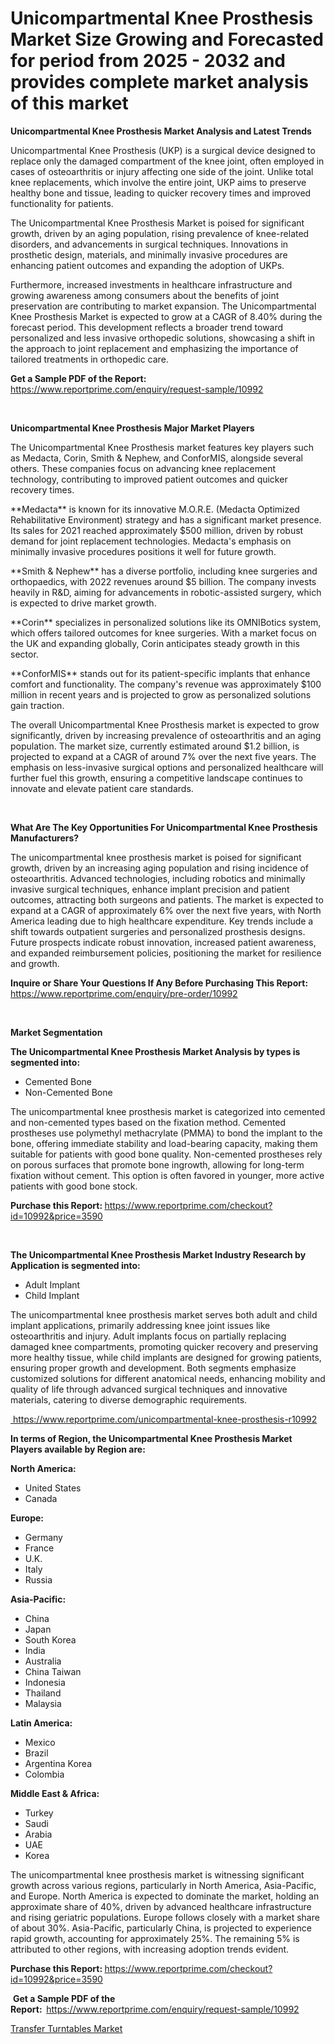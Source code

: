 <p><h1>Unicompartmental Knee Prosthesis Market Size Growing and Forecasted for period from 2025 - 2032 and provides complete market analysis of this market</h1></p><p><strong>Unicompartmental Knee Prosthesis Market Analysis and Latest Trends</strong></p>
<p><p>Unicompartmental Knee Prosthesis (UKP) is a surgical device designed to replace only the damaged compartment of the knee joint, often employed in cases of osteoarthritis or injury affecting one side of the joint. Unlike total knee replacements, which involve the entire joint, UKP aims to preserve healthy bone and tissue, leading to quicker recovery times and improved functionality for patients.</p><p>The Unicompartmental Knee Prosthesis Market is poised for significant growth, driven by an aging population, rising prevalence of knee-related disorders, and advancements in surgical techniques. Innovations in prosthetic design, materials, and minimally invasive procedures are enhancing patient outcomes and expanding the adoption of UKPs. </p><p>Furthermore, increased investments in healthcare infrastructure and growing awareness among consumers about the benefits of joint preservation are contributing to market expansion. The Unicompartmental Knee Prosthesis Market is expected to grow at a CAGR of 8.40% during the forecast period. This development reflects a broader trend toward personalized and less invasive orthopedic solutions, showcasing a shift in the approach to joint replacement and emphasizing the importance of tailored treatments in orthopedic care.</p></p>
<p><strong>Get a Sample PDF of the Report:&nbsp;</strong> <a href="https://www.reportprime.com/enquiry/request-sample/10992?utm_campaign=2514&utm_medium=2&utm_source=Github&utm_content=ia&utm_term=20032025&utm_id=unicompartmental-knee-prosthesis">https://www.reportprime.com/enquiry/request-sample/10992</a></p>
<p>&nbsp;</p>
<p><strong>Unicompartmental Knee Prosthesis Major Market Players</strong></p>
<p><p>The Unicompartmental Knee Prosthesis market features key players such as Medacta, Corin, Smith & Nephew, and ConforMIS, alongside several others. These companies focus on advancing knee replacement technology, contributing to improved patient outcomes and quicker recovery times.</p><p>**Medacta** is known for its innovative M.O.R.E. (Medacta Optimized Rehabilitative Environment) strategy and has a significant market presence. Its sales for 2021 reached approximately $500 million, driven by robust demand for joint replacement technologies. Medacta's emphasis on minimally invasive procedures positions it well for future growth.</p><p>**Smith & Nephew** has a diverse portfolio, including knee surgeries and orthopaedics, with 2022 revenues around $5 billion. The company invests heavily in R&D, aiming for advancements in robotic-assisted surgery, which is expected to drive market growth.</p><p>**Corin** specializes in personalized solutions like its OMNIBotics system, which offers tailored outcomes for knee surgeries. With a market focus on the UK and expanding globally, Corin anticipates steady growth in this sector.</p><p>**ConforMIS** stands out for its patient-specific implants that enhance comfort and functionality. The company's revenue was approximately $100 million in recent years and is projected to grow as personalized solutions gain traction.</p><p>The overall Unicompartmental Knee Prosthesis market is expected to grow significantly, driven by increasing prevalence of osteoarthritis and an aging population. The market size, currently estimated around $1.2 billion, is projected to expand at a CAGR of around 7% over the next five years. The emphasis on less-invasive surgical options and personalized healthcare will further fuel this growth, ensuring a competitive landscape continues to innovate and elevate patient care standards.</p></p>
<p>&nbsp;</p>
<p><strong>What Are The Key Opportunities For Unicompartmental Knee Prosthesis Manufacturers?</strong></p>
<p><p>The unicompartmental knee prosthesis market is poised for significant growth, driven by an increasing aging population and rising incidence of osteoarthritis. Advanced technologies, including robotics and minimally invasive surgical techniques, enhance implant precision and patient outcomes, attracting both surgeons and patients. The market is expected to expand at a CAGR of approximately 6% over the next five years, with North America leading due to high healthcare expenditure. Key trends include a shift towards outpatient surgeries and personalized prosthesis designs. Future prospects indicate robust innovation, increased patient awareness, and expanded reimbursement policies, positioning the market for resilience and growth.</p></p>
<p><strong>Inquire or Share Your Questions If Any Before Purchasing This Report:</strong> <a href="https://www.reportprime.com/enquiry/pre-order/10992?utm_campaign=2514&utm_medium=2&utm_source=Github&utm_content=ia&utm_term=20032025&utm_id=unicompartmental-knee-prosthesis">https://www.reportprime.com/enquiry/pre-order/10992</a></p>
<p>&nbsp;</p>
<p><strong>Market Segmentation</strong></p>
<p><strong>The Unicompartmental Knee Prosthesis Market Analysis by types is segmented into:</strong></p>
<p><ul><li>Cemented Bone</li><li>Non-Cemented Bone</li></ul></p>
<p><p>The unicompartmental knee prosthesis market is categorized into cemented and non-cemented types based on the fixation method. Cemented prostheses use polymethyl methacrylate (PMMA) to bond the implant to the bone, offering immediate stability and load-bearing capacity, making them suitable for patients with good bone quality. Non-cemented prostheses rely on porous surfaces that promote bone ingrowth, allowing for long-term fixation without cement. This option is often favored in younger, more active patients with good bone stock.</p></p>
<p><strong>Purchase this Report:&nbsp;</strong><a href="https://www.reportprime.com/checkout?id=10992&price=3590&utm_campaign=2514&utm_medium=2&utm_source=Github&utm_content=ia&utm_term=20032025&utm_id=unicompartmental-knee-prosthesis">https://www.reportprime.com/checkout?id=10992&price=3590</a></p>
<p>&nbsp;</p>
<p><strong>The Unicompartmental Knee Prosthesis Market Industry Research by Application is segmented into:</strong></p>
<p><ul><li>Adult Implant</li><li>Child Implant</li></ul></p>
<p><p>The unicompartmental knee prosthesis market serves both adult and child implant applications, primarily addressing knee joint issues like osteoarthritis and injury. Adult implants focus on partially replacing damaged knee compartments, promoting quicker recovery and preserving more healthy tissue, while child implants are designed for growing patients, ensuring proper growth and development. Both segments emphasize customized solutions for different anatomical needs, enhancing mobility and quality of life through advanced surgical techniques and innovative materials, catering to diverse demographic requirements.</p></p>
<p><a href="https://www.reportprime.com/unicompartmental-knee-prosthesis-r10992?utm_campaign=2514&utm_medium=2&utm_source=Github&utm_content=ia&utm_term=20032025&utm_id=unicompartmental-knee-prosthesis">&nbsp;https://www.reportprime.com/unicompartmental-knee-prosthesis-r10992</a></p>
<p><strong>In terms of Region, the Unicompartmental Knee Prosthesis Market Players available by Region are:</strong></p>
<p>
    <p> <strong> North America: </strong>
        <ul>
            <li>United States</li>
            <li>Canada</li>
        </ul>
        </p> 
    <p> <strong> Europe: </strong>
        <ul>
            <li>Germany</li>
            <li>France</li>
            <li>U.K.</li>
            <li>Italy</li>
            <li>Russia</li>
        </ul>
        </p> 
    <p> <strong> Asia-Pacific: </strong>
        <ul>
            <li>China</li>
            <li>Japan</li>
            <li>South Korea</li>
            <li>India</li>
            <li>Australia</li>
            <li>China Taiwan</li>
            <li>Indonesia</li>
            <li>Thailand</li>
            <li>Malaysia</li>
        </ul>
        </p> 
    <p> <strong> Latin America: </strong>
        <ul>
            <li>Mexico</li>
            <li>Brazil</li>
            <li>Argentina Korea</li>
            <li>Colombia</li>
        </ul>
        </p> 
    <p> <strong> Middle East & Africa: </strong>
        <ul>
            <li>Turkey</li>
            <li>Saudi</li>
            <li>Arabia</li>
            <li>UAE</li>
            <li>Korea</li>
        </ul>
    </p>
    </p>
<p><p>The unicompartmental knee prosthesis market is witnessing significant growth across various regions, particularly in North America, Asia-Pacific, and Europe. North America is expected to dominate the market, holding an approximate share of 40%, driven by advanced healthcare infrastructure and rising geriatric populations. Europe follows closely with a market share of about 30%. Asia-Pacific, particularly China, is projected to experience rapid growth, accounting for approximately 25%. The remaining 5% is attributed to other regions, with increasing adoption trends evident.</p></p>
<p><strong>Purchase this Report: </strong><a href="https://www.reportprime.com/checkout?id=10992&price=3590&utm_campaign=2514&utm_medium=2&utm_source=Github&utm_content=ia&utm_term=20032025&utm_id=unicompartmental-knee-prosthesis">https://www.reportprime.com/checkout?id=10992&price=3590</a></p>
<p>&nbsp;<strong>Get a Sample PDF of the Report:&nbsp;&nbsp;</strong><a href="https://www.reportprime.com/enquiry/request-sample/10992?utm_campaign=2514&utm_medium=2&utm_source=Github&utm_content=ia&utm_term=20032025&utm_id=unicompartmental-knee-prosthesis">https://www.reportprime.com/enquiry/request-sample/10992</a></p>
<p><strong></strong></p>
<p><p><a href="https://github.com/manesros8/Market-Research-Report-List-1/blob/main/transfer-turntables-market.md?utm_campaign=2514&utm_medium=2&utm_source=Github&utm_content=ia&utm_term=20032025&utm_id=unicompartmental-knee-prosthesis">Transfer Turntables Market</a></p></p>